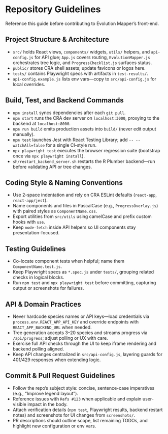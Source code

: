 # Repository Guidelines

Reference this guide before contributing to Evolution Mapper’s front-end.

## Project Structure & Architecture
- `src/` holds React views, `components/` widgets, `utils/` helpers, and `api-config.js` for API glue; `App.js` covers routing, `EvolutionMapper.js` orchestrates tree logic, and `ProgressChecklist.js` surfaces status.
- `public/` stores CRA shell assets; update favicons or logos here.
- `tests/` contains Playwright specs with artifacts in `test-results/`.
- `api-config.example.js` lists env vars—copy to `src/api-config.js` for local overrides.

## Build, Test, and Backend Commands
- `npm install` syncs dependencies after each `git pull`.
- `npm start` runs the CRA dev server on `localhost:3000`, proxying to the backend at `localhost:8000`.
- `npm run build` emits production assets into `build/` (never edit output manually).
- `npm test` launches Jest with React Testing Library; add `-- --watchAll=false` for a single CI-style run.
- `npx playwright test` executes the browser regression suite (bootstrap once via `npx playwright install`).
- `sh/restart_backend_server.sh` restarts the R Plumber backend—run before validating API or tree changes.

## Coding Style & Naming Conventions
- Use 2-space indentation and rely on CRA ESLint defaults (`react-app`, `react-app/jest`).
- Name components and files in PascalCase (e.g., `ProgressOverlay.js`) with paired styles as `ComponentName.css`.
- Export utilities from `src/utils` using camelCase and prefix custom hooks with `use`.
- Keep `node-fetch` inside API helpers so UI components stay presentation-focused.

## Testing Guidelines
- Co-locate component tests when helpful; name them `ComponentName.test.js`.
- Keep Playwright specs as `*.spec.js` under `tests/`, grouping related checks in logical blocks.
- Run `npm test` and `npx playwright test` before committing, capturing output or screenshots for failures.

## API & Domain Practices
- Never hardcode species names or API keys—load credentials via `process.env.REACT_APP_API_KEY` and override endpoints with `REACT_APP_BACKEND_URL` when needed.
- Tree generation accepts 3–20 species and streams progress via `/api/progress`; adjust polling or UX with care.
- Exercise full API checks through the UI to keep iframe rendering and backend polling aligned.
- Keep API changes centralized in `src/api-config.js`, layering guards for 401/429 responses when extending logic.

## Commit & Pull Request Guidelines
- Follow the repo’s subject style: concise, sentence-case imperatives (e.g., “Improve legend layout”).
- Reference issues with `Refs #123` when applicable and explain user-visible impact in the body.
- Attach verification details (`npm test`, Playwright results, backend restart notes) and screenshots for UI changes from `screenshots/`.
- PR descriptions should outline scope, list remaining TODOs, and highlight new configuration or env vars.
